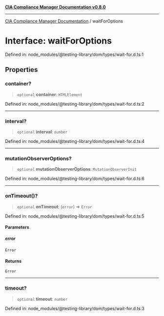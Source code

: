 [**CIA Compliance Manager Documentation v0.8.0**](../README.md)

***

[CIA Compliance Manager Documentation](../globals.md) / waitForOptions

# Interface: waitForOptions

Defined in: node\_modules/@testing-library/dom/types/wait-for.d.ts:1

## Properties

### container?

> `optional` **container**: `HTMLElement`

Defined in: node\_modules/@testing-library/dom/types/wait-for.d.ts:2

***

### interval?

> `optional` **interval**: `number`

Defined in: node\_modules/@testing-library/dom/types/wait-for.d.ts:4

***

### mutationObserverOptions?

> `optional` **mutationObserverOptions**: `MutationObserverInit`

Defined in: node\_modules/@testing-library/dom/types/wait-for.d.ts:6

***

### onTimeout()?

> `optional` **onTimeout**: (`error`) => `Error`

Defined in: node\_modules/@testing-library/dom/types/wait-for.d.ts:5

#### Parameters

##### error

`Error`

#### Returns

`Error`

***

### timeout?

> `optional` **timeout**: `number`

Defined in: node\_modules/@testing-library/dom/types/wait-for.d.ts:3

